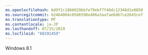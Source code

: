```yaml
---
ms.openlocfilehash: 6d9f2c1066029bbfe79ebf7f46dc12348d1e8850
ms.sourcegitcommit: b2464064c0566590e486a3aafae6d67ce2645cef
ms.translationtype: MT
ms.contentlocale: ja-JP
ms.lasthandoff: 07/15/2019
ms.locfileid: "68191459"
---
```

Windows 8.1
